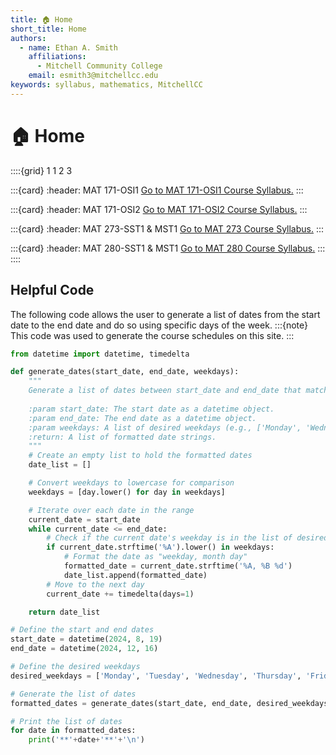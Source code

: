 ```yaml
---
title: 🏠 Home
short_title: Home
authors:
  - name: Ethan A. Smith
    affiliations:
      - Mitchell Community College
    email: esmith3@mitchellcc.edu
keywords: syllabus, mathematics, MitchellCC
---
```


# 🏠 Home

::::{grid} 1 1 2 3

:::{card}
:header: MAT 171-OSI1
[Go to MAT 171-OSI1 Course Syllabus.](https://smithea3.github.io/mcc_2024fa/fa-mat-171-osi1)
:::

:::{card}
:header: MAT 171-OSI2
[Go to MAT 171-OSI2 Course Syllabus.](https://smithea3.github.io/mcc_2024fa/fa-mat-171-osi2)
:::

:::{card}
:header: MAT 273-SST1 & MST1
[Go to MAT 273 Course Syllabus.](https://smithea3.github.io/mcc_2024fa/fa-mat-273)
:::

:::{card}
:header: MAT 280-SST1 & MST1
[Go to MAT 280 Course Syllabus.](https://smithea3.github.io/mcc_2024fa/fa-mat-280)
:::
::::

## Helpful Code
The following code allows the user to generate a list of dates from the start date to the end date and do so using specific days of the week.
:::{note}
This code was used to generate the course schedules on this site.
:::
```python
from datetime import datetime, timedelta

def generate_dates(start_date, end_date, weekdays):
    """
    Generate a list of dates between start_date and end_date that match the given weekdays.
    
    :param start_date: The start date as a datetime object.
    :param end_date: The end date as a datetime object.
    :param weekdays: A list of desired weekdays (e.g., ['Monday', 'Wednesday']).
    :return: A list of formatted date strings.
    """
    # Create an empty list to hold the formatted dates
    date_list = []

    # Convert weekdays to lowercase for comparison
    weekdays = [day.lower() for day in weekdays]

    # Iterate over each date in the range
    current_date = start_date
    while current_date <= end_date:
        # Check if the current date's weekday is in the list of desired weekdays
        if current_date.strftime('%A').lower() in weekdays:
            # Format the date as "weekday, month day"
            formatted_date = current_date.strftime('%A, %B %d')
            date_list.append(formatted_date)
        # Move to the next day
        current_date += timedelta(days=1)

    return date_list

# Define the start and end dates
start_date = datetime(2024, 8, 19)
end_date = datetime(2024, 12, 16)

# Define the desired weekdays
desired_weekdays = ['Monday', 'Tuesday', 'Wednesday', 'Thursday', 'Friday']

# Generate the list of dates
formatted_dates = generate_dates(start_date, end_date, desired_weekdays)

# Print the list of dates
for date in formatted_dates:
    print('**'+date+'**'+'\n')
```
